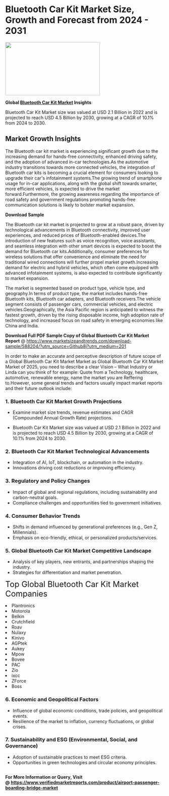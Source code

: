<H1>Bluetooth Car Kit Market Size, Growth and Forecast from 2024 - 2031</H1><img class="aligncenter size-medium wp-image-584254" src="https://thirdeyenews.in/wp-content/uploads/2024/09/Global-Market-Research-300x168.jpeg" alt="" width="300" height="168" /><p><strong>Global&nbsp;<a href="https://www.marketsizeandtrends.com/download-sample/588204/?utm_source=Github8j?utm_medium=201">Bluetooth Car Kit Market</a> Insights</strong></p><p>Bluetooth Car Kit Market size was valued at USD 2.1 Billion in 2022 and is projected to reach USD 4.5 Billion by 2030, growing at a CAGR of 10.1% from 2024 to 2030.</p><p><h2>Market Growth Insights</h2> <p>The Bluetooth car kit market is experiencing significant growth due to the increasing demand for hands-free connectivity, enhanced driving safety, and the adoption of advanced in-car technologies.As the automotive industry transitions towards more connected vehicles, the integration of Bluetooth car kits is becoming a crucial element for consumers looking to upgrade their car's infotainment systems.The growing trend of smartphone usage for in-car applications, along with the global shift towards smarter, more efficient vehicles, is expected to drive the market forward.Furthermore, the growing awareness regarding the importance of road safety and government regulations promoting hands-free communication solutions is likely to bolster market expansion.</p> <p><strong>Download Sample</strong></p> <p>The Bluetooth car kit market is projected to grow at a robust pace, driven by technological advancements in Bluetooth connectivity, improved user experiences, and reduced prices of Bluetooth-enabled devices.The introduction of new features such as voice recognition, voice assistants, and seamless integration with other smart devices is expected to boost the demand for Bluetooth car kits.Additionally, consumer preferences for wireless solutions that offer convenience and eliminate the need for traditional wired connections will further propel market growth.Increasing demand for electric and hybrid vehicles, which often come equipped with advanced infotainment systems, is also expected to contribute significantly to market expansion.</p> <p>The market is segmented based on product type, vehicle type, and geography.In terms of product type, the market includes hands-free Bluetooth kits, Bluetooth car adapters, and Bluetooth receivers.The vehicle segment consists of passenger cars, commercial vehicles, and electric vehicles.Geographically, the Asia Pacific region is anticipated to witness the fastest growth, driven by the rising disposable income, high adoption rate of technology, and increased focus on road safety in emerging economies like China and India.</p> <p><span class=""><strong>Download Full PDF Sample Copy of Global Bluetooth Car Kit Market Report</strong> @ <a href="https://www.marketsizeandtrends.com/download-sample/588204/?utm_source=Github8j?utm_medium=201" target="_blank">https://www.marketsizeandtrends.com/download-sample/588204/?utm_source=Github8j?utm_medium=201</a></span></p><p>In order to make an accurate and perceptive description of future scope of a Global&nbsp;Bluetooth Car Kit Market Market as Global&nbsp;Bluetooth Car Kit Market Market of 2025, you need to describe a clear Vision &ndash; What Industry or Linda can you think of for example: Quote from a Technology, healthcare, automotive, renewable energy, name the market you are Reffering to.However, some general trends and factors usually impact market reports and their future outlook include:</p><h3>1.&nbsp;<strong>Bluetooth Car Kit Market Growth Projections</strong></h3><ul><li>Examine market size trends, revenue estimates and CAGR (Compounded Annual Growth Rate) projections.</li><li><p>Bluetooth Car Kit Market size was valued at USD 2.1 Billion in 2022 and is projected to reach USD 4.5 Billion by 2030, growing at a CAGR of 10.1% from 2024 to 2030.</p></li></ul><h3>2.&nbsp;<strong>Bluetooth Car Kit Market Technological Advancements</strong></h3><ul><li>Integration of AI, IoT, blockchain, or automation in the industry.</li><li>Innovations driving cost reductions or improving efficiency.</li></ul><h3>3.&nbsp;<strong>Regulatory and Policy Changes</strong></h3><ul><li>Impact of global and regional regulations, including sustainability and carbon-neutral goals.</li><li>Compliance challenges and opportunities tied to government initiatives.</li></ul><h3>4.&nbsp;<strong>Consumer Behavior Trends</strong></h3><ul><li>Shifts in demand influenced by generational preferences (e.g., Gen Z, Millennials).</li><li>Emphasis on eco-friendly, ethical, or personalized products/services.</li></ul><h3>5.&nbsp;<strong>Global Bluetooth Car Kit Market Competitive Landscape</strong></h3><ul><li>Analysis of key players, new entrants, and partnerships shaping the industry.</li><li>Strategies for differentiation and market penetration.</li></ul><p data-pm-slice="1 1 []"><span style="color: inherit; font-family: inherit; font-size: 25px;">Top Global Bluetooth Car Kit Market Companies</span></p><div class="" data-test-id=""><p><li>Plantronics</li><li> Motorola</li><li> Belkin</li><li> Crutchfield</li><li> Roav</li><li> Nulaxy</li><li> Kinivo</li><li> AGPtek</li><li> Aukey</li><li> Mpow</li><li> Bovee</li><li> PAC</li><li> Zio</li><li> ixcc</li><li> ZForce</li><li> Boss</li></p></div><h3>6.&nbsp;<strong>Economic and Geopolitical Factors</strong></h3><ul><li>Influence of global economic conditions, trade policies, and geopolitical events.</li><li>Resilience of the market to inflation, currency fluctuations, or global crises.</li></ul><h3>7.&nbsp;<strong>Sustainability and ESG (Environmental, Social, and Governance)</strong></h3><ul><li>Adoption of sustainable practices to meet ESG criteria.</li><li>Opportunities in green technologies and circular economy principles.</li></ul><h2><strong style="font-size: 14px;">For More Information or Query, Visit @&nbsp;</strong><a style="background-color: #ffffff; font-size: 14px;" href="https://www.marketsizeandtrends.com/report/bluetooth-car-kit-market/" target="_blank">https://www.verifiedmarketreports.com/product/airport-passenger-boarding-bridge-market</a></h2>